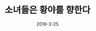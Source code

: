 ---
layout: video
title: "  소녀들은 황야를 향한다"
path: 소녀들은 황야를 향한다
num: 12
date: 2016-3-25
categories:
- 2016-1
tags: [소녀들은 황야를 향한다]
img: https://lh3.googleusercontent.com/-Olwiw0dA2fI/VvblMdPBksI/AAAAAAAAscg/CQoIw-bpUPM/
---